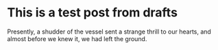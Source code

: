 # This is a test post from drafts

Presently, a shudder of the vessel sent a strange thrill to our hearts, and almost before we knew it, we had left the ground.